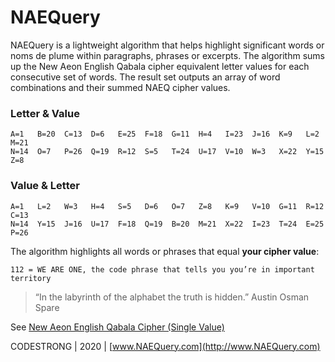 # NAEQuery
NAEQuery is a lightweight algorithm that helps highlight significant words or noms de plume within paragraphs, phrases or excerpts. The algorithm sums up the New Aeon English Qabala cipher equivalent letter values for each consecutive set of words. The result set outputs an array of word combinations and their summed NAEQ cipher values.

### Letter & Value
```
A=1   B=20  C=13  D=6   E=25  F=18  G=11  H=4   I=23  J=16  K=9   L=2   M=21	
N=14  O=7   P=26  Q=19  R=12  S=5   T=24  U=17  V=10  W=3   X=22  Y=15  Z=8
```

### Value & Letter
```
A=1   L=2   W=3   H=4   S=5   D=6   O=7   Z=8   K=9   V=10  G=11  R=12  C=13	
N=14  Y=15  J=16  U=17  F=18  Q=19  B=20  M=21  X=22  I=23  T=24  E=25  P=26
```

The algorithm highlights all words or phrases that equal **your cipher value**:

`112 = WE ARE ONE, the code phrase that tells you you’re in important territory`

>“In the labyrinth of the alphabet the truth is hidden.”
>Austin Osman Spare

See [New Aeon English Qabala Cipher (Single Value)](http://www.bluestwave.com/cipher_naeq.php)

CODESTRONG | 2020 | [www.NAEQuery.com](http://www.NAEQuery.com)